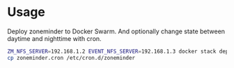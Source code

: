 # Usage

Deploy zoneminder to Docker Swarm. And optionally change state between
daytime and nighttime with cron.

```bash
ZM_NFS_SERVER=192.168.1.2 EVENT_NFS_SERVER=192.168.1.3 docker stack deploy -c zm-stack.yml -c zm-stack.prod.yml
cp zoneminder.cron /etc/cron.d/zoneminder
```
